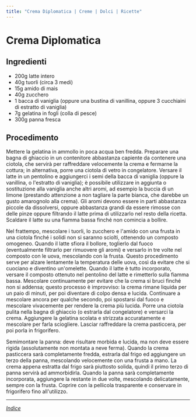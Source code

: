 ```yaml
---
title: "Crema Diplomatica | Creme | Dolci | Ricette"
---
```

# Crema Diplomatica

## Ingredienti

- 200g latte intero
- 40g tuorli (circa 3 medi)
- 15g amido di mais
- 40g zucchero
- 1 bacca di vaniglia (oppure una bustina di vanillina, oppure 3 cucchiaini di estratto di vaniglia)
- 7g gelatina in fogli (colla di pesce)
- 300g panna fresca

## Procedimento

Mettere la gelatina in ammollo in poca acqua ben fredda. Preparare una bagna di ghiaccio in un contenitore abbastanza capiente da contenere una ciotola, che servirà per raffreddare velocemente la crema e fermarne la cottura; in alternativa, porre una ciotola di vetro in congelatore. Versare il latte in un pentolino e aggiungerci i semi della bacca di vaniglia (oppure la vanillina, o l'estratto di vaniglia); è possibile utilizzare in aggiunta o sostituzione alla vaniglia anche altri aromi, ad esempio la buccia di un limone (prestando attenzione a non tagliare la parte bianca, che darebbe un gusto amarognolo alla crema). Gli aromi devono essere in parti abbastanza piccole da dissolversi, oppure abbastanza grandi da essere rimosse con delle pinze oppure filtrando il latte prima di utilizzarlo nel resto della ricetta. Scaldare il latte su una fiamma bassa finché non comincia a bollire.

Nel frattempo, mescolare i tuorli, lo zucchero e l'amido con una frusta in una ciotola finché i solidi non si saranno sciolti, ottenendo un composto omogeneo. Quando il latte sfiora il bollore, toglierlo dal fuoco (eventualmente filtrarlo per rimuovere gli aromi) e versarlo in tre volte nel composto con le uova, mescolando con la frusta. Questo procedimento serve per alzare lentamente la temperatura delle uova, così da evitare che si cuociano e diventino un'omelette. Quando il latte è tutto incorporato, versare il composto ottenuto nel pentolino del latte e rimetterlo sulla fiamma bassa. Mescolare continuamente per evitare che la crema si bruci finché non si addensa; questo processo è improvviso: la crema rimane liquida per un paio di minuti, per poi diventare di colpo densa e lucida. Continuare a mescolare ancora per qualche secondo, poi spostarsi dal fuoco e mescolare vivacemente per rendere la crema più lucida. Porre una ciotola pulita nella bagna di ghiaccio (o estrarla dal congelatore) e versarci la crema. Aggiungere la gelatina scolata e strizzata accuratamente e mescolare per farla sciogliere. Lasciar raffreddare la crema pasticcera, per poi porla in frigorifero.

Semimontare la panna: deve risultare morbida e lucida, ma non deve essere rigida (assolutamente non montata a neve ferma). Quando la crema pasticcera sarà completamente fredda, estrarla dal frigo ed aggiungere un terzo della panna, mescolando velocemente con una frusta a mano. La crema appena estratta dal frigo sarà piuttosto solida, quindi il primo terzo di panna servirà ad ammorbidirla. Quando la panna sarà completamente incorporata, aggiungere la restante in due volte, mescolando delicatamente, sempre con la frusta. Coprire con la pellicola trasparente e conservare in frigorifero fino all'utilizzo.

***

*[Indice](../../Readme.md)*
